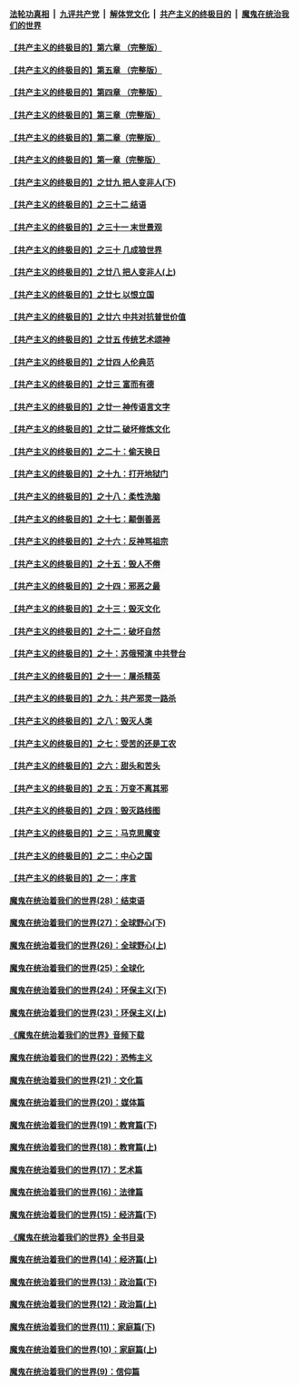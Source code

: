 

####  [法轮功真相](../../../../basic/blob/master/README.md?t=04070430) &nbsp;|&nbsp; [九评共产党](../../../../9ping.md/blob/master/README.md?t=04070430) &nbsp;|&nbsp; [解体党文化](../../../../jtdwh.md/blob/master/README.md?t=04070430)  &nbsp;|&nbsp; [共产主义的终极目的](../../../../gczydzjmd.md/blob/master/README.md?t=04070430) &nbsp;|&nbsp; [魔鬼在统治我们的世界](../../../../mgztzwmdsj.md/blob/master/README.md?t=04070430) 

#### [【共产主义的终极目的】第六章 （完整版）](../pages/nsc422/n11428913.md?t=04070430) 

#### [【共产主义的终极目的】第五章 （完整版）](../pages/nsc422/n11428912.md?t=04070430) 

#### [【共产主义的终极目的】第四章 （完整版）](../pages/nsc422/n11428907.md?t=04070430) 

#### [【共产主义的终极目的】第三章（完整版）](../pages/nsc422/n11428848.md?t=04070430) 

#### [【共产主义的终极目的】第二章（完整版）](../pages/nsc422/n11428831.md?t=04070430) 

#### [【共产主义的终极目的】第一章（完整版）](../pages/nsc422/n11417651.md?t=04070430) 

#### [【共产主义的终极目的】之廿九 把人变非人(下)](../pages/nsc422/n11344140.md?t=04070430) 

#### [【共产主义的终极目的】之三十二 结语](../pages/nsc422/n11360535.md?t=04070430) 

#### [【共产主义的终极目的】之三十一 末世景观](../pages/nsc422/n11351129.md?t=04070430) 

#### [【共产主义的终极目的】之三十 几成狼世界](../pages/nsc422/n11348280.md?t=04070430) 

#### [【共产主义的终极目的】之廿八 把人变非人(上)](../pages/nsc422/n11340492.md?t=04070430) 

#### [【共产主义的终极目的】之廿七 以恨立国](../pages/nsc422/n11336944.md?t=04070430) 

#### [【共产主义的终极目的】之廿六 中共对抗普世价值](../pages/nsc422/n11324785.md?t=04070430) 

#### [【共产主义的终极目的】之廿五 传统艺术颂神](../pages/nsc422/n11296396.md?t=04070430) 

#### [【共产主义的终极目的】之廿四 人伦典范](../pages/nsc422/n11296397.md?t=04070430) 

#### [【共产主义的终极目的】之廿三 富而有德](../pages/nsc422/n11283598.md?t=04070430) 

#### [【共产主义的终极目的】之廿一 神传语言文字](../pages/nsc422/n11263265.md?t=04070430) 

#### [【共产主义的终极目的】之廿二 破坏修炼文化](../pages/nsc422/n11245728.md?t=04070430) 

#### [【共产主义的终极目的】之二十：偷天换日](../pages/nsc422/n11238846.md?t=04070430) 

#### [【共产主义的终极目的】之十九：打开地狱门](../pages/nsc422/n11206376.md?t=04070430) 

#### [【共产主义的终极目的】之十八：柔性洗脑](../pages/nsc422/n11199994.md?t=04070430) 

#### [【共产主义的终极目的】之十七：颠倒善恶](../pages/nsc422/n11179782.md?t=04070430) 

#### [【共产主义的终极目的】之十六：反神骂祖宗](../pages/nsc422/n11166798.md?t=04070430) 

#### [【共产主义的终极目的】之十五：毁人不倦](../pages/nsc422/n11166792.md?t=04070430) 

#### [【共产主义的终极目的】之十四：邪恶之最](../pages/nsc422/n11150249.md?t=04070430) 

#### [【共产主义的终极目的】之十三：毁灭文化](../pages/nsc422/n11135227.md?t=04070430) 

#### [【共产主义的终极目的】之十二：破坏自然](../pages/nsc422/n11135214.md?t=04070430) 

#### [【共产主义的终极目的】之十：苏俄预演 中共登台](../pages/nsc422/n11118424.md?t=04070430) 

#### [【共产主义的终极目的】之十一：屠杀精英](../pages/nsc422/n11118442.md?t=04070430) 

#### [【共产主义的终极目的】之九：共产邪灵一路杀](../pages/nsc422/n11114139.md?t=04070430) 

#### [【共产主义的终极目的】之八：毁灭人类](../pages/nsc422/n11108503.md?t=04070430) 

#### [【共产主义的终极目的】之七：受苦的还是工农](../pages/nsc422/n11101809.md?t=04070430) 

#### [【共产主义的终极目的】之六：甜头和苦头](../pages/nsc422/n11096971.md?t=04070430) 

#### [【共产主义的终极目的】之五：万变不离其邪](../pages/nsc422/n11091285.md?t=04070430) 

#### [【共产主义的终极目的】之四：毁灭路线图](../pages/nsc422/n11086284.md?t=04070430) 

#### [【共产主义的终极目的】之三：马克思魔变](../pages/nsc422/n11061941.md?t=04070430) 

#### [【共产主义的终极目的】之二：中心之国](../pages/nsc422/n11047728.md?t=04070430) 

#### [【共产主义的终极目的】之一：序言](../pages/nsc422/n11086077.md?t=04070430) 

#### [魔鬼在统治着我们的世界(28)：结束语](../pages/nsc422/n10936246.md?t=04070430) 

#### [魔鬼在统治着我们的世界(27)：全球野心(下)](../pages/nsc422/n10928319.md?t=04070430) 

#### [魔鬼在统治着我们的世界(26)：全球野心(上)](../pages/nsc422/n10900318.md?t=04070430) 

#### [魔鬼在统治着我们的世界(25)：全球化](../pages/nsc422/n10788205.md?t=04070430) 

#### [魔鬼在统治着我们的世界(24)：环保主义(下)](../pages/nsc422/n10695307.md?t=04070430) 

#### [魔鬼在统治着我们的世界(23)：环保主义(上)](../pages/nsc422/n10688613.md?t=04070430) 

#### [《魔鬼在统治着我们的世界》音频下载](../pages/nsc422/n10635553.md?t=04070430) 

#### [魔鬼在统治着我们的世界(22)：恐怖主义](../pages/nsc422/n10614727.md?t=04070430) 

#### [魔鬼在统治着我们的世界(21)：文化篇](../pages/nsc422/n10597706.md?t=04070430) 

#### [魔鬼在统治着我们的世界(20)：媒体篇](../pages/nsc422/n10586579.md?t=04070430) 

#### [魔鬼在统治着我们的世界(19)：教育篇(下)](../pages/nsc422/n10564808.md?t=04070430) 

#### [魔鬼在统治着我们的世界(18)：教育篇(上)](../pages/nsc422/n10526970.md?t=04070430) 

#### [魔鬼在统治着我们的世界(17)：艺术篇](../pages/nsc422/n10499093.md?t=04070430) 

#### [魔鬼在统治着我们的世界(16)：法律篇](../pages/nsc422/n10485969.md?t=04070430) 

#### [魔鬼在统治着我们的世界(15)：经济篇(下)](../pages/nsc422/n10469975.md?t=04070430) 

#### [《魔鬼在统治着我们的世界》全书目录](../pages/nsc422/n10464261.md?t=04070430) 

#### [魔鬼在统治着我们的世界(14)：经济篇(上)](../pages/nsc422/n10457370.md?t=04070430) 

#### [魔鬼在统治着我们的世界(13)：政治篇(下)](../pages/nsc422/n10448270.md?t=04070430) 

#### [魔鬼在统治着我们的世界(12)：政治篇(上)](../pages/nsc422/n10444576.md?t=04070430) 

#### [魔鬼在统治着我们的世界(11)：家庭篇(下)](../pages/nsc422/n10440961.md?t=04070430) 

#### [魔鬼在统治着我们的世界(10)：家庭篇(上)](../pages/nsc422/n10435448.md?t=04070430) 

#### [魔鬼在统治着我们的世界(9)：信仰篇](../pages/nsc422/n10432159.md?t=04070430) 


